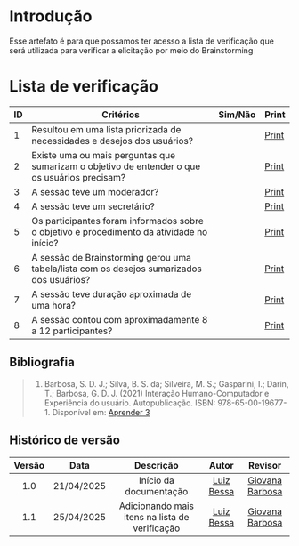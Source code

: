 # Introdução
Esse artefato é para que possamos ter acesso a lista de verificação que será utilizada para verificar a elicitação por meio do Brainstorming

# Lista de verificação 

| ID | Critérios                                                                                                     | Sim/Não | Print                                                                                                           |
|----|--------------------------------------------------------------------------------------------------------------|---------|-----------------------------------------------------------------------------------------------------------------|
| 1  | Resultou em uma lista priorizada de necessidades e desejos dos usuários?                                    |         | [Print](https://drive.google.com/file/d/1BuyXt2ezq9XBqEjKBnHJdMd0UAuK23up/view?usp=sharing)                     |
| 2  | Existe uma ou mais perguntas que sumarizam o objetivo de entender o que os usuários precisam?               |         | [Print](https://drive.google.com/file/d/1INYFZEu25fTqrJAK4wDCHLEnhT0v7ED_/view?usp=sharing)                     |
| 3  | A sessão teve um moderador?                                                                                  |         | [Print](https://drive.google.com/file/d/1-QP0-a0z2e8U7cYLxz3fT518g09_1bQs/view?usp=sharing)                     |
| 4  | A sessão teve um secretário?                                                                                  |         | [Print](https://drive.google.com/file/d/1-QP0-a0z2e8U7cYLxz3fT518g09_1bQs/view?usp=sharing)                     |
| 5  | Os participantes foram informados sobre o objetivo e procedimento da atividade no início?                   |         | [Print](https://drive.google.com/file/d/1Haj1240SuxqUpjPsE5SveiLIZAvHxVda/view?usp=sharing)                     |
| 6  | A sessão de Brainstorming gerou uma tabela/lista com os desejos sumarizados dos usuários?                   |         | [Print](https://drive.google.com/file/d/1Lm-TkN5EEnZt45q09bU2IwItP-LE6Bsr/view?usp=sharing)                     |
| 7  | A sessão teve duração aproximada de uma hora?                                                               |         | [Print](https://drive.google.com/file/d/1Lb5GUaIrmcSo5zfZlD7BvrPm36drwDBg/view?usp=sharing)                                                                                                       |
| 8  | A sessão contou com aproximadamente 8 a 12 participantes?                                                   |         | [Print](https://drive.google.com/file/d/1Lb5GUaIrmcSo5zfZlD7BvrPm36drwDBg/view?usp=sharing)                                                                                                       |


## Bibliografia

> 1. Barbosa, S. D. J.; Silva, B. S. da; Silveira, M. S.; Gasparini, I.; Darin, T.; Barbosa, G. D. J. (2021) Interação Humano-Computador e Experiência do usuário. Autopublicação. ISBN: 978-65-00-19677-1. Disponível em: [Aprender 3](https://aprender3.unb.br/pluginfile.php/3096073/mod_resource/content/2/ihc-ux-%20Personas.pdf)

## Histórico de versão

| Versão |    Data    |       Descrição        |                     Autor                      |                  Revisor                   |
| :----: | :--------: | :--------------------: | :--------------------------------------------: | :----------------------------------------: |
|  1.0   | 21/04/2025 | Início da documentação | [Luiz Bessa](https://github.com/lfelipebessa)  | [Giovana Barbosa ](https://github.com/gio221)  |
|  1.1   | 25/04/2025 | Adicionando mais itens na lista de verificação | [Luiz Bessa](https://github.com/lfelipebessa)  |[Giovana Barbosa ](https://github.com/gio221)   |